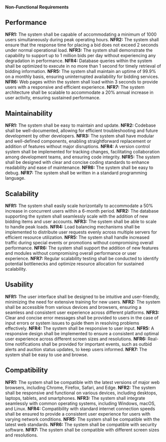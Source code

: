 #### Non-Functional Requirements
## Performance
  **NFR1:** The system shall be capable of accommodating a minimum of 1000 users simultaneously during peak operating hours.
  **NFR2:** The system shall ensure that the response time for placing a bid does not exceed 2 seconds under normal operational load.
  **NFR3:** The system shall demonstrate the capability to support up to 1 million bids per day without experiencing any degradation in performance.
  **NFR4:** Database queries within the system shall be optimized to execute in no more than 1 second for timely retrieval of bidding information.
  **NFR5:** The system shall maintain an uptime of 99.9% on a monthly basis, ensuring uninterrupted availability for bidding services.
  **NFR6:** Web pages within the system shall load within 3 seconds to provide users with a responsive and efficient experience.
  **NFR7:** The system architecture shall be scalable to accommodate a 20% annual increase in user activity, ensuring sustained performance.

## Maintainability
**NFR1:** The system shall be easy to maintain and update.
**NFR2:** Codebase shall be well-documented, allowing for efficient troubleshooting and future development by other developers.
**NFR3:** The system shall have modular and well-defined components, enabling straightforward replacement or addition of features without major disruptions.
**NFR4:** A version control system shall be implemented for tracking changes, facilitating collaboration among development teams, and ensuring code integrity.
**NFR5:** The system shall be designed with clear and concise coding standards to enhance readability and ease of maintenance.
**NFR6:** The system shall be easy to debug.
**NFR7:** The system shall be written in a standard programming language.

## Scalability
**NFR1:** The system shall easily scale horizontally to accommodate a 50% increase in concurrent users within a 6-month period.
**NFR2:** The database supporting the system shall seamlessly scale with the addition of new bidding items and user accounts.
**NFR3:** The system shall be able to scale to handle peak loads.
**NFR4:** Load balancing mechanisms shall be implemented to distribute user requests evenly across multiple servers for efficient resource utilization.
**NFR5:** The system shall handle increased traffic during special events or promotions without compromising overall performance.
**NFR6:** The system shall support the addition of new features and modules without compromising overall performance or user experience.
**NFR7:** Regular scalability testing shall be conducted to identify potential bottlenecks and optimize resource allocation for sustained scalability.

## Usability
**NFR1:** The user interface shall be designed to be intuitive and user-friendly, minimizing the need for extensive training for new users.
**NFR2:** The system shall be accessible from various devices and browsers, ensuring a seamless and consistent user experience across different platforms.
**NFR3:** Clear and concise error messages shall be provided to users in the case of input errors or system issues to guide them in resolving problems effectively.
**NFR4:** The system shall be responsive to user input.
**NFR5:** A responsive design shall be implemented to ensure a consistent and optimal user experience across different screen sizes and resolutions.
**NFR6:** Real-time notifications shall be provided for important events, such as outbid alerts and auction status updates, to keep users informed.
**NFR7:** The system shall be easy to use and browse.

## Compatibility
**NFR1:** The system shall be compatible with the latest versions of major web browsers, including Chrome, Firefox, Safari, and Edge.
**NFR2:** The system shall be responsive and functional on various devices, including desktops, laptops, tablets, and smartphones.
**NFR3:** The system shall integrate seamlessly with common operating systems, including Windows, macOS, and Linux.
**NFR4:** Compatibility with standard internet connection speeds shall be ensured to provide a consistent user experience for users with varying network conditions.
**NFR5:**  The system shall be compatible with the latest web standards.
**NFR6:** The system shall be compatible with security software.
**NFR7:** The system shall be compatible with different screen sizes and resolutions.

